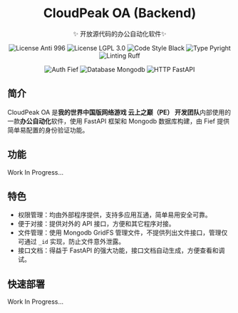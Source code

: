 <div align="center">

# CloudPeak OA (Backend)

✨ 开放源代码的办公自动化软件✨

![License Anti 996](https://img.shields.io/badge/license-Anti996-red)
![License LGPL 3.0](https://img.shields.io/badge/license-LGPL3.0-blue)
![Code Style Black](https://img.shields.io/badge/code%20style-black-000000.svg?logo=python&logoColor=edb641)
![Type Pyright](https://img.shields.io/badge/types-pyright-797952.svg?logo=python&logoColor=edb641)
![Linting Ruff](https://img.shields.io/endpoint?url=https://raw.githubusercontent.com/charliermarsh/ruff/main/assets/badge/v2.json)

![Auth Fief](https://img.shields.io/badge/auth-fief-red)
![Database Mongodb](https://img.shields.io/badge/database-mongodb-green)
![HTTP FastAPI](https://img.shields.io/badge/http-FastAPI-blue)

</div>

## 简介

CloudPeak OA 是**我的世界中国版网络游戏 云上之巅（PE） 开发团队**内部使用的一款**办公自动化**软件，使用 FastAPI 框架和 Mongodb 数据库构建，由 Fief 提供简单易配置的身份验证功能。

## 功能

Work In Progress...

## 特色

* 权限管理：均由外部程序提供，支持多应用互通，简单易用安全可靠。
* 便于对接：提供对外的 API 接口，方便和其它程序对接。
* 文件管理：使用 Mongodb GridFS 管理文件，不提供列出文件接口，管理仅可通过 `_id` 实现，防止文件意外泄露。
* 接口文档：得益于 FastAPI 的强大功能，接口文档自动生成，方便查看和调试。

## 快速部署

Work In Progress...

